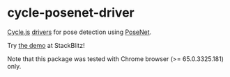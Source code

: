 <!-- This README.md is automatically generated. Edit the JSDoc comments in source code or the md files in docs/readmes/. -->

# cycle-posenet-driver

[Cycle.js](http://cycle.js.org/) [drivers](https://cycle.js.org/drivers.html) for pose detection using [PoseNet](https://github.com/tensorflow/tfjs-models/tree/master/posenet).

Try [the demo](https://stackblitz.com/edit/cycle-robot-drivers-demos-posenet) at StackBlitz!

Note that this package was tested with Chrome browser (>= 65.0.3325.181) only.
